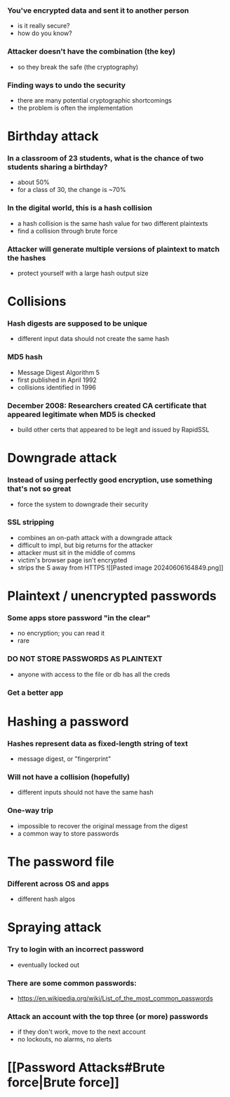 ### You've encrypted data and sent it to another person
- is it really secure?
- how do you know?
### Attacker doesn't have the combination (the key)
- so they break the safe (the cryptography)
### Finding ways to undo the security
- there are many potential cryptographic shortcomings
- the problem is often the implementation
# Birthday attack
### In a classroom of 23 students, what is the chance of two students sharing a birthday?
- about 50%
- for a class of 30, the change is ~70%
### In the digital world, this is a hash collision
- a hash collision is the same hash value for two different plaintexts
- find a collision through brute force
### Attacker will generate multiple versions of plaintext to match the hashes
- protect yourself with a large hash output size
# Collisions
### Hash digests are supposed to be unique
- different input data should not create the same hash
### MD5 hash
- Message Digest Algorithm 5
- first published in April 1992
- collisions identified in 1996
### December 2008: Researchers created CA certificate that appeared legitimate when MD5 is checked
- build other certs that appeared to be legit and issued by RapidSSL
# Downgrade attack
### Instead of using perfectly good encryption, use something that's not so great
- force the system to downgrade their security
### SSL stripping
- combines an on-path attack with a downgrade attack
- difficult to impl, but big returns for the attacker
- attacker must sit in the middle of comms
- victim's browser page isn't encrypted
- strips the S away from HTTPS
![[Pasted image 20240606164849.png]]
# Plaintext / unencrypted passwords
### Some apps store password "in the clear"
- no encryption; you can read it
- rare
### DO NOT STORE PASSWORDS AS PLAINTEXT
- anyone with access to the file or db has all the creds
### Get a better app
# Hashing a password
### Hashes represent data as fixed-length string of text
- message digest, or "fingerprint"
### Will not have a collision (hopefully)
- different inputs should not have the same hash
### One-way trip
- impossible to recover the original message from the digest
- a common way to store passwords
# The password file
### Different across OS and apps
- different hash algos
# Spraying attack
### Try to login with an incorrect password
- eventually locked out
### There are some common passwords:
- https://en.wikipedia.org/wiki/List_of_the_most_common_passwords
### Attack an account with the top three (or more) passwords
- if they don't work, move to the next account
- no lockouts, no alarms, no alerts
# [[Password Attacks#Brute force|Brute force]]